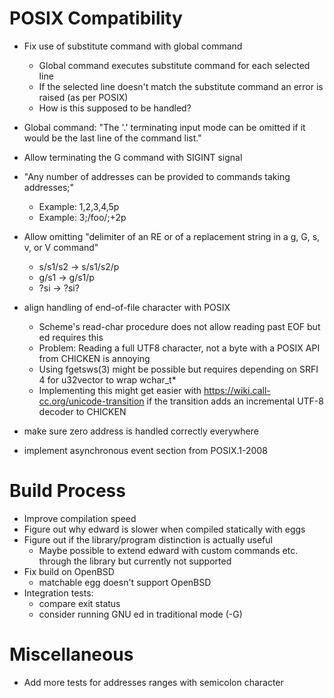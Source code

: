 # POSIX Compatibility

* Fix use of substitute command with global command
	* Global command executes substitute command
	  for each selected line
	* If the selected line doesn't match the substitute
	  command an error is raised (as per POSIX)
	* How is this supposed to be handled?
* Global command: "The '.' terminating input mode can be omitted if it
  would be the last line of the command list."
* Allow terminating the G command with SIGINT signal
* "Any number of addresses can be provided to commands taking addresses;"
	* Example: 1,2,3,4,5p
	* Example: 3;/foo/;+2p
* Allow omitting "delimiter of an RE or of a replacement string in a g, G, s, v, or V command"
	* s/s1/s2 → s/s1/s2/p
	* g/s1 → g/s1/p
	* ?si → ?si?

* align handling of end-of-file character with POSIX
	* Scheme's read-char procedure does not allow
	  reading past EOF but ed requires this
	* Problem: Reading a full UTF8 character, not a
	  byte with a POSIX API from CHICKEN is annoying
	* Using fgetsws(3) might be possible but requires
	  depending on SRFI 4 for u32vector to wrap wchar_t*
	* Implementing this might get easier with
	  https://wiki.call-cc.org/unicode-transition if the
	  transition adds an incremental UTF-8 decoder to CHICKEN
* make sure zero address is handled correctly everywhere
* implement asynchronous event section from POSIX.1-2008

# Build Process

* Improve compilation speed
* Figure out why edward is slower when compiled statically with eggs
* Figure out if the library/program distinction is actually useful
	* Maybe possible to extend edward with custom commands etc.
	  through the library but currently not supported
* Fix build on OpenBSD
	* matchable egg doesn't support OpenBSD
* Integration tests:
	* compare exit status
	* consider running GNU ed in traditional mode (-G)

# Miscellaneous

* Add more tests for addresses ranges with semicolon character
